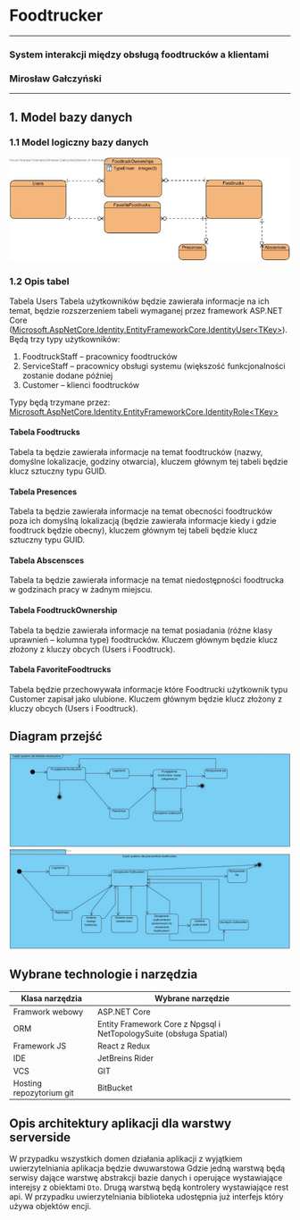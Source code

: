 # Foodtrucker

---

### System interakcji między obsługą foodtrucków a klientami

### Mirosław Gałczyński

---

## 1. Model bazy danych

### 1.1 Model logiczny bazy danych

![Diagram](Diagrams/Model_bazy_danych.jpg?raw=true "Model bazy danych")

### 1.2 Opis tabel

Tabela Users
Tabela użytkowników będzie zawierała informacje na ich temat, będzie rozszerzeniem tabeli wymaganej przez framework ASP.NET Core ([Microsoft.AspNetCore.Identity.EntityFrameworkCore.IdentityUser<TKey\>](https://docs.microsoft.com/en-us/dotnet/api/microsoft.aspnetcore.identity.entityframeworkcore.identityuser-1)).
Będą trzy typy użytkowników:

1. FoodtruckStaff – pracownicy foodtrucków
2. ServiceStaff – pracownicy obsługi systemu (większość funkcjonalności zostanie dodane później
3. Customer – klienci foodtrucków

Typy będą trzymane przez: [Microsoft.AspNetCore.Identity.EntityFrameworkCore.IdentityRole<TKey\>](https://docs.microsoft.com/en-us/dotnet/api/microsoft.aspnetcore.identity.entityframeworkcore.identityrole-1)

#### Tabela Foodtrucks

Tabela ta będzie zawierała informacje na temat foodtrucków (nazwy, domyślne lokalizacje, godziny otwarcia), kluczem głównym tej tabeli będzie klucz sztuczny typu GUID.

#### Tabela Presences

Tabela ta będzie zawierała informacje na temat obecności foodtrucków poza ich domyślną lokalizacją (będzie zawierała informacje kiedy i gdzie foodtruck będzie obecny), kluczem głównym tej tabeli będzie klucz sztuczny typu GUID.

#### Tabela Abscensces

Tabela ta będzie zawierała informacje na temat niedostępności foodtrucka w godzinach pracy w żadnym miejscu.

#### Tabela FoodtruckOwnership

Tabela ta będzie zawierała informacje na temat posiadania (różne klasy uprawnień – kolumna type) foodtrucków. Kluczem głównym będzie klucz złożony z kluczy obcych (Users i Foodtruck).

#### Tabela FavoriteFoodtrucks

Tabela będzie przechowywała informacje które Foodtrucki użytkownik typu Customer zapisał jako ulubione. Kluczem głównym będzie klucz złożony z kluczy obcych (Users i Foodtruck).

## Diagram przejść

![Diagram](Diagrams/Diagram_przejsc_klienci.jpg?raw=true "Diagram przejść dla klientów foodtrucków")
![Diagram](Diagrams/Diagram_przejsc_pracownicy_foodtruckow.jpg?raw=true "Diagram przejść dla pracowników foodtrucków foodtrucków")

## Wybrane technologie i narzędzia

| Klasa narzędzia          | Wybrane narzędzie                                                   |
| ------------------------ | ------------------------------------------------------------------- |
| Framwork webowy          | ASP.NET Core                                                        |
| ORM                      | Entity Framework Core z Npgsql i NetTopologySuite (obsługa Spatial) |
| Framework JS             | React z Redux                                                       |
| IDE                      | JetBreins Rider                                                     |
| VCS                      | GIT                                                                 |
| Hosting repozytorium git | BitBucket                                                           |

## Opis architektury aplikacji dla warstwy serverside

W przypadku wszystkich domen działania aplikacji z wyjątkiem uwierzytelniania aplikacja będzie dwuwarstowa Gdzie jedną warstwą będą serwisy dające warstwę abstrakcji bazie danych i operujące wystawiające interejsy z obiektami `Dto`. Drugą warstwą będą kontrolery wystawiające rest api. W przypadku uwierzytelniania biblioteka udostępnia już interfejs który używa objektów encji.
